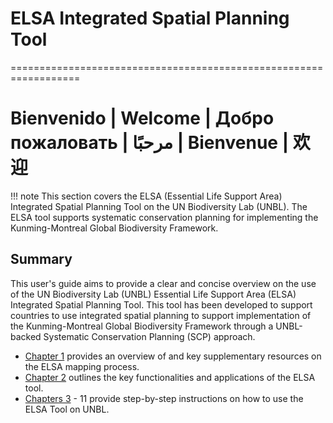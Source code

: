 # ELSA Integrated Spatial Planning Tool

==================================================================
# Bienvenido | Welcome | Добро пожаловать | مرحبًا | Bienvenue | 欢迎

!!! note
    This section covers the ELSA (Essential Life Support Area) Integrated Spatial Planning Tool on the UN Biodiversity Lab (UNBL). The ELSA tool supports systematic conservation planning for implementing the Kunming-Montreal Global Biodiversity Framework.

## Summary

This user's guide aims to provide a clear and concise overview on the use of the UN Biodiversity Lab (UNBL) Essential Life Support Area (ELSA) Integrated Spatial Planning Tool. This tool has been developed to support countries to use integrated spatial planning to support implementation of the Kunming-Montreal Global Biodiversity Framework through a UNBL-backed Systematic Conservation Planning (SCP) approach. 

* [Chapter 1](elsa/01_overview.md) provides an overview of and key supplementary resources on the ELSA mapping process.
* [Chapter 2](elsa/02_tool_purpose.md) outlines the key functionalities and applications of the ELSA tool. 
* [Chapters 3](elsa/03_registration.md) - 11 provide step-by-step instructions on how to use the ELSA Tool on UNBL. 

<!-- Navigation items:
   elsa/01_overview
   elsa/02_tool_purpose
   elsa/03_registration
   elsa/04_creating_analysis
   elsa/05_editing_analysis
   elsa/06_running_optimization
   elsa/07_viewing_heatmaps
   elsa/08_downloading_results
   elsa/09_analyse_synergies
   elsa/10_citing_maps
   elsa/11_support
   elsa/12_annex1
   elsa/13_annex2
   trainings/index
   guidance/index

## Citation

If you use final ELSA Action maps or other map products derived from the tool in a formal report or publication, please use the following citation``
UNDP & UNEP-WCMC 2025. Integrated Spatial Planning for the KMGBF. Map created using spatial data and the UN Biodiversity Lab Essential Life Support Area Tool (https://map.unbiodiversitylab.org/earth), on [insert date with Day Month Year].
``
-->
